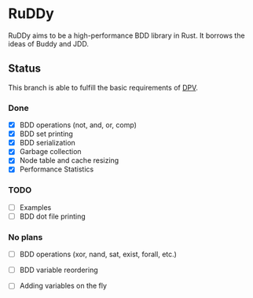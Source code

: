 # RuDDy
RuDDy aims to be a high-performance BDD library in Rust. It borrows 
the ideas of Buddy and JDD.

## Status
This branch is able to fulfill the basic requirements of 
[DPV](https://dl.acm.org/doi/10.1145/3544216.3544246).

### Done
- [x] BDD operations (not, and, or, comp)
- [x] BDD set printing
- [x] BDD serialization
- [x] Garbage collection
- [x] Node table and cache resizing
- [x] Performance Statistics

### TODO
- [ ] Examples
- [ ] BDD dot file printing

### No plans
- [ ] BDD operations (xor, nand, sat, exist, forall, etc.) 
- [ ] BDD variable reordering
- [ ] Adding variables on the fly

